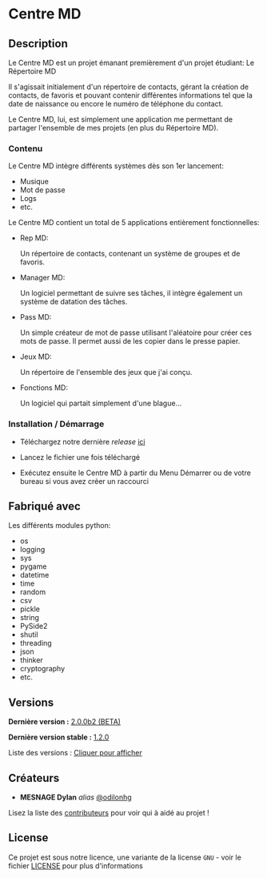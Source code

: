 # Centre MD

## Description

Le Centre MD est un projet émanant premièrement d'un projet étudiant:
Le Répertoire MD

Il s'agissait initialement d'un répertoire de contacts,
gérant la création de contacts, de favoris et pouvant contenir
différentes informations tel que la date de naissance ou encore
le numéro de téléphone du contact.

Le Centre MD, lui, est simplement une application me permettant
de partager l'ensemble de mes projets (en plus du Répertoire MD).

### Contenu

Le Centre MD intègre différents systèmes
dès son 1er lancement:

* Musique
* Mot de passe
* Logs
* etc.

Le Centre MD contient un total de
5 applications entièrement fonctionnelles:

- Rep MD:

	Un répertoire de contacts,
	contenant un système de groupes
	et de favoris.

- Manager MD:

	Un logiciel permettant de suivre
	ses tâches, il intègre également
	un système de datation des tâches.

- Pass MD:

	Un simple créateur de mot de passe
	utilisant l'aléatoire pour créer
	ces mots de passe.
	Il permet aussi de les copier
	dans le presse papier.

- Jeux MD:

	Un répertoire de l'ensemble
	des jeux que j'ai conçu.

- Fonctions MD:

	Un logiciel qui partait simplement
	d'une blague...

### Installation / Démarrage

- Téléchargez notre dernière _release_ [ici](https://github.com/odilonhg/Centre-MD/releases/download/v1.2.0/CentreMD_v1.2.0_Installer.exe)

- Lancez le fichier une fois téléchargé

- Exécutez ensuite le Centre MD à partir
  du Menu Démarrer ou de votre bureau
  si vous avez créer un raccourci

## Fabriqué avec

Les différents modules python:

* os
* logging
* sys
* pygame
* datetime
* time
* random
* csv
* pickle
* string
* PySide2
* shutil
* threading
* json
* thinker
* cryptography
* etc.

## Versions
**Dernière version :** [2.0.0b2 (BETA)](https://github.com/odilonhg/Centre-MD/releases/tag/v2.0.0b2)

**Dernière version stable :** [1.2.0](https://github.com/odilonhg/Centre-MD/releases/tag/v1.2.0)

Liste des versions : [Cliquer pour afficher](https://github.com/odilonhg/Centre-MD/tags)

## Créateurs
* **MESNAGE Dylan** _alias_ [@odilonhg](https://github.com/odilonhg)

Lisez la liste des [contributeurs](https://github.com/odilonhg/Centre-MD/contributors) pour voir qui à aidé au projet !

## License

Ce projet est sous notre licence, une variante de la license ``GNU`` - voir le fichier [LICENSE](LICENSE.txt) pour plus d'informations